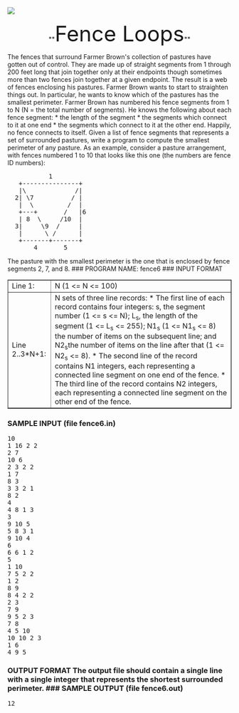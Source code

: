 ![](http://train.usaco.org/usaco/cow1.jpg)

<center>**<font size="7">Fence Loops</font>**</center>

The fences that surround Farmer Brown's collection of pastures have gotten out of control. They are made up of straight segments from 1 through 200 feet long that join together only at their endpoints though sometimes more than two fences join together at a given endpoint. The result is a web of fences enclosing his pastures. Farmer Brown wants to start to straighten things out. In particular, he wants to know which of the pastures has the smallest perimeter. Farmer Brown has numbered his fence segments from 1 to N (N = the total number of segments). He knows the following about each fence segment: * the length of the segment * the segments which connect to it at one end * the segments which connect to it at the other end. Happily, no fence connects to itself. Given a list of fence segments that represents a set of surrounded pastures, write a program to compute the smallest perimeter of any pasture. As an example, consider a pasture arrangement, with fences numbered 1 to 10 that looks like this one (the numbers are fence ID numbers):

<pre>           1
   +---------------+
   |\             /|
  2| \7          / |
   |  \         /  |
   +---+       /   |6
   | 8  \     /10  |
  3|     \9  /     |
   |      \ /      |
   +-------+-------+
       4       5
</pre>

The pasture with the smallest perimeter is the one that is enclosed by fence segments 2, 7, and 8. ### PROGRAM NAME: fence6 ### INPUT FORMAT

<table border="1">

<tbody>

<tr>

<td>Line 1:</td>

<td>N (1 <= N <= 100)</td>

</tr>

<tr>

<td>Line 2..3*N+1:</td>

<td>N sets of three line records: * The first line of each record contains four integers: s, the segment number (1 <= s <= N); L<sub>s</sub>, the length of the segment (1 <= L<sub>s</sub> <= 255); N1<sub>s</sub> (1 <= N1<sub>s</sub> <= 8) the number of items on the subsequent line; and N2<sub>s</sub>the number of items on the line after that (1 <= N2<sub>s</sub> <= 8). * The second line of the record contains N1 integers, each representing a connected line segment on one end of the fence. * The third line of the record contains N2 integers, each representing a connected line segment on the other end of the fence.</td>

</tr>

</tbody>

</table>

### SAMPLE INPUT (file fence6.in)

<pre>10
1 16 2 2
2 7
10 6
2 3 2 2
1 7
8 3
3 3 2 1
8 2
4
4 8 1 3
3
9 10 5
5 8 3 1
9 10 4
6
6 6 1 2 
5 
1 10
7 5 2 2 
1 2
8 9
8 4 2 2
2 3
7 9
9 5 2 3
7 8
4 5 10
10 10 2 3
1 6
4 9 5
</pre>

### OUTPUT FORMAT The output file should contain a single line with a single integer that represents the shortest surrounded perimeter. ### SAMPLE OUTPUT (file fence6.out)

<pre>12
</pre>
